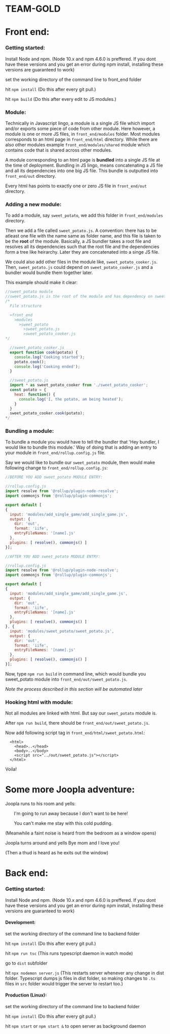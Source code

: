 # TEAM-GOLD


# Front end:

### Getting started:
Install Node and npm. 
(Node 10.x and npm 4.6.0 is preffered. If you dont have these versions and you get an error during npm install, installing these versions are guaranteed to work)

set the working directory of the command line to front_end folder

hit `npm install` (Do this after every git pull.)

hit `npm build` (Do this after every edit to JS modules.)

### Module:

Technically in Javascript lingo, a module is a single JS file which import and/or exports some piece of code from other module. 
Here however, a module is one or more JS files, in `front_end/modules` folder. 
Most modules corresponds to an html page in `front_end/html` directory. 
While there are also other modules example `front_end/modules/shared` module which contains code that is shared across other modules.

A module corresponding to an html page is **bundled** into a single JS file at the time of deployment. 
Bundling in JS lingo, means concatenating a JS file and all its dependencies into one big JS file.
This bundle is outputted into `front_end/out` directory.

Every html has points to exactly one or zero JS file in `front_end/out` directory.

### Adding a new module:

To add a module, say `sweet_potato`, we add this folder in `front_end/modules` directory.

Then we add a file called `sweet_potato.js`. A convention: there has to be atleast one file with the name same as folder name,
and this file is taken to be the **root** of the module. Basically, a JS bundler takes a root file and resolves all its dependencies 
such that the root file and the dependencies form a tree like heirarchy. Later they are concatenated into a singe JS file.

We could also add other files in the module like, `sweet_potato_cooker.js`. Then, `sweet_potato.js` could depend on `sweet_potato_cooker.js` and 
a bundler would bundle them together later.

This example should make it clear:
```javascript
//sweet_potato module
//sweet_potato.js is the root of the module and has dependency on sweet_potato_cooker.js
/*
  File structure

  >front_end
    >modules
      >sweet_potato
        >sweet_potato.js
        >sweet_potato_cooker.js
*/

  //sweet_potato_cooker.js
  export function cook(potato) {
    console.log('Cooking started');
    potato.cook();
    console.log('Cooking ended');
  }

  //sweet_potato.js
  import * as sweet_potato_cooker from './sweet_potato_cooker';
  const potato = {
    heat: function() {
      console.log('I, the potato, am being heated');
    }
  }
  sweet_potato_cooker.cook(potato);
*/
```

### Bundling a module:

To bundle a module you would have to tell the bundler that 'Hey bundler, I would like to bundle this module.' 
Way of doing that is adding an entry to your module in `front_end/rollup.config.js` file.

Say we would like to bundle our `sweet_potato` module, then would make following change to `front_end/rollup.config.js`:
```javascript
//BEFORE YOU ADD sweet_potato MODULE ENTRY:

//rollup.config.js
import resolve from '@rollup/plugin-node-resolve';
import commonjs from '@rollup/plugin-commonjs';

export default [
{
  input: 'modules/add_single_game/add_single_game.js',
  output: {
    dir: 'out',
    format: 'iife',
    entryFileNames: '[name].js'
  },
  plugins: [ resolve(), commonjs() ]
}];

//AFTER YOU ADD sweet_potato MODULE ENTRY:

//rollup.config.js
import resolve from '@rollup/plugin-node-resolve';
import commonjs from '@rollup/plugin-commonjs';

export default [
{
  input: 'modules/add_single_game/add_single_game.js',
  output: {
    dir: 'out',
    format: 'iife',
    entryFileNames: '[name].js'
  },
  plugins: [ resolve(), commonjs() ]
}, {
  input: 'modules/sweet_potato/sweet_potato.js',
  output: {
    dir: 'out',
    format: 'iife',
    entryFileNames: '[name].js'
  },
  plugins: [ resolve(), commonjs() ]
}];
```
Now, type `npm run build` in command line, which would bundle you sweet_potato module into `front_end/out/sweet_potato.js`.

*Note the process described in this section will be automated later*

### Hooking html with module:

Not all modules are linked with html. But say our `sweet_potato` module is.

After `npm run build`, there should be `front_end/out/sweet_potato.js`.

Now add following script tag in `front_end/html/sweet_potato.html`:
```
  <html>
    <head>..</head>
    <body>..</body>
    <script src="../out/sweet_potato.js"></script>
  </html>
```

Voila!


# Some more Joopla adventure:

Joopla runs to his room and yells:

&nbsp; &nbsp; &nbsp; &nbsp;I'm going to run away because I don't want to be here!

&nbsp; &nbsp; &nbsp; &nbsp;You can't make me stay with this cold pudding.

(Meanwhile a faint noise is heard from the bedroom as a window opens)

Joopla turns around and yells Bye mom and I love you!

(Then a thud is heard as he exits out the window)


# Back end:

### Getting started:

Install Node and npm. 
(Node 10.x and npm 4.6.0 is preffered. If you dont have these versions and you get an error during npm install, installing these versions are guaranteed to work)

#### Development:
set the working directory of the command line to backend folder

hit `npm install` (Do this after every git pull.)

hit `npm run tsc` (This runs typescript daemon in watch mode)

go to `dist` subfolder

hit `npx nodemon server.js` (This restarts server whenever any change in dist folder. Typescript dumps js files in dist folder, so making changes to `.ts` files in `src` folder would trigger the server to restart too.)

#### Production (Linux):
set the working directory of the command line to backend folder

hit `npm install` (Do this after every git pull.)

hit `npm start` or `npm start &` to open server as background daemon